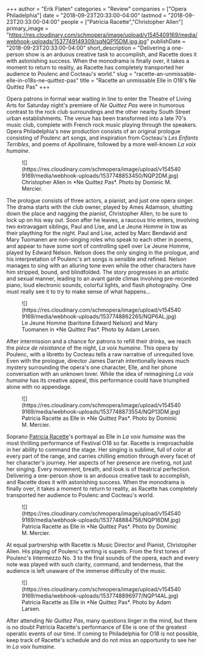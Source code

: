 +++
author = "Erik Flaten"
categories = "Review"
companies = ["Opera Philadelphia"]
date = "2018-09-23T20:33:00-04:00"
lastmod = "2018-09-23T20:33:00-04:00"
people = ["Patricia Racette","Christopher Allen"]
primary_image = "https://res.cloudinary.com/schmopera/image/upload/v1545409169/media/webhook-uploads/1537749149309/sqNQP15DM.jpg.jpg"
publishDate = "2018-09-23T20:33:00-04:00"
short_description = "Delivering a one-person show is an arduous creative task to accomplish, and Racette does it with astonishing success. When the monodrama is finally over, it takes a moment to return to reality, as Racette has completely transported her audience to Poulenc and Cocteau&#039;s world."
slug = "racette-an-unmissable-elle-in-o18s-ne-quittez-pas"
title = "Racette an unmissable Elle in O18&#039;s Ne Quittez Pas"
+++

Opera patrons in formal wear waiting in line to enter the Theatre of Living Arts for Saturday night's premiere of *Ne Quittez Pas* were in humorous contrast to the rock club surroundings and the other nearby South Street urban establishments. The venue has been transformed into a late 70's music club, complete with French rock music playing through the speakers. Opera Philadelphia's new production consists of an original prologue consisting of Poulenc art songs, and inspiration from Cocteau's *Les Enfants Terribles*, and poems of Apollinaire, followed by a more well-known *La voix humaine*.

<figure data-type="image">
![](https://res.cloudinary.com/schmopera/image/upload/v1545409169/media/webhook-uploads/1537748853450/NQP2DM.jpg)
<figcaption>Christopher Allen in *Ne Quittez Pas*. Photo by Dominic M. Mercier.</figcaption>
</figure>

The prologue consists of three actors, a pianist, and just one opera singer. The drama starts with the club owner, played by Ames Adamson, shutting down the place and nagging the pianist, Christopher Allen, to be sure to lock up on his way out. Soon after he leaves, a raucous trio enters, involving two extravagant siblings, Paul and Lise, and Le Jeune Homme in tow as their plaything for the night. Paul and Lise, acted by Marc Bendavid and Mary Tuomanen are non-singing roles who speak to each other in poems, and appear to have some sort of controlling spell over Le Jeune Homme, played by Edward Nelson. Nelson does the only singing in the prologue, and his interpretation of Poulenc's art songs is sensible and refined. Nelson manages to sing with an alluring tone even while the other characters have him stripped, bound, and blindfolded. The story progresses in an artistic and sexual manner, leading to an avant garde climax involving pre-recorded piano, loud electronic sounds, colorful lights, and flash photography. One must really see it to try to make sense of what happens...

<figure data-type="image">
![](https://res.cloudinary.com/schmopera/image/upload/v1545409169/media/webhook-uploads/1537748862265/NQP6AL.jpg)
<figcaption>Le Jeune Homme (baritone Edward Nelson) and Mary Tuomanen in *Ne Quittez Pas*. Photo by Adam Larsen.</figcaption>
</figure>

After intermission and a chance for patrons to refill their drinks, we reach the *pièce de résistance* of the night, *La voix humaine*. This opera by Poulenc, with a libretto by Cocteau tells a raw narrative of unrequited love. Even with the prologue, director James Darrah intentionally leaves much mystery surrounding the opera's one character, Elle, and her phone conversation with an unknown lover. While the idea of reimagining *La voix humaine* has its creative appeal, this performance could have triumphed alone with no appendage.

<figure data-type="image">
![](https://res.cloudinary.com/schmopera/image/upload/v1545409169/media/webhook-uploads/1537748873554/NQP13DM.jpg)
<figcaption>Patricia Racette as Elle in *Ne Quittez Pas*. Photo by Dominic M. Mercier.</figcaption>
</figure>

Soprano [Patricia Racette](/scene/people/patricia-racette/)'s portrayal as Elle in *La voix humaine* was the most thrilling performance of Festival O18 so far. Racette is irreproachable in her ability to command the stage. Her singing is sublime, full of color at every part of the range, and carries chilling emotion through every facet of her character's journey. Her aspects of her presence are riveting, not just her singing. Every movement, breath, and look is of theatrical perfection. Delivering a one-person show is an arduous creative task to accomplish, and Racette does it with astonishing success. When the monodrama is finally over, it takes a moment to return to reality, as Racette has completely transported her audience to Poulenc and Cocteau's world.

<figure data-type="image">
![](https://res.cloudinary.com/schmopera/image/upload/v1545409169/media/webhook-uploads/1537748884756/NQP16DM.jpg)
<figcaption>Patricia Racette as Elle in *Ne Quittez Pas*. Photo by Dominic M. Mercier.</figcaption>
</figure>

At equal partnership with Racette is Music Director and Pianist, Christopher Allen. His playing of Poulenc's writing is superb. From the first tones of Poulenc's Intermezzo No. 3 to the final sounds of the opera, each and every note was played with such clarity, command, and tenderness, that the audience is left unaware of the immense difficulty of the music.

<figure data-type="image">
![](https://res.cloudinary.com/schmopera/image/upload/v1545409169/media/webhook-uploads/1537748896977/NQP14AL.jpg)
<figcaption>Patricia Racette as Elle in *Ne Quittez Pas*. Photo by Adam Larsen.</figcaption>
</figure>

After attending *Ne Quittez Pas*, many questions linger in the mind, but there is no doubt Patricia Racette's performance of Elle is one of the greatest operatic events of our time. If coming to Philadelphia for O18 is not possible, keep track of Racette's schedule and do not miss an opportunity to see her in *La voix humaine*.
